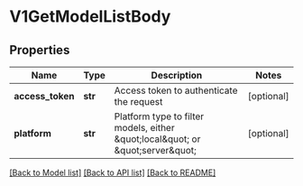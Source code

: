 # V1GetModelListBody

## Properties
Name | Type | Description | Notes
------------ | ------------- | ------------- | -------------
**access_token** | **str** | Access token to authenticate the request | [optional] 
**platform** | **str** | Platform type to filter models, either \&quot;local\&quot; or \&quot;server\&quot; | [optional] 

[[Back to Model list]](../README.md#documentation-for-models) [[Back to API list]](../README.md#documentation-for-api-endpoints) [[Back to README]](../README.md)

